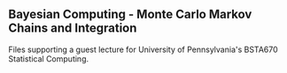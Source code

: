 ## Bayesian Computing - Monte Carlo Markov Chains and Integration
Files supporting a guest lecture for University of Pennsylvania's BSTA670 Statistical Computing. 

